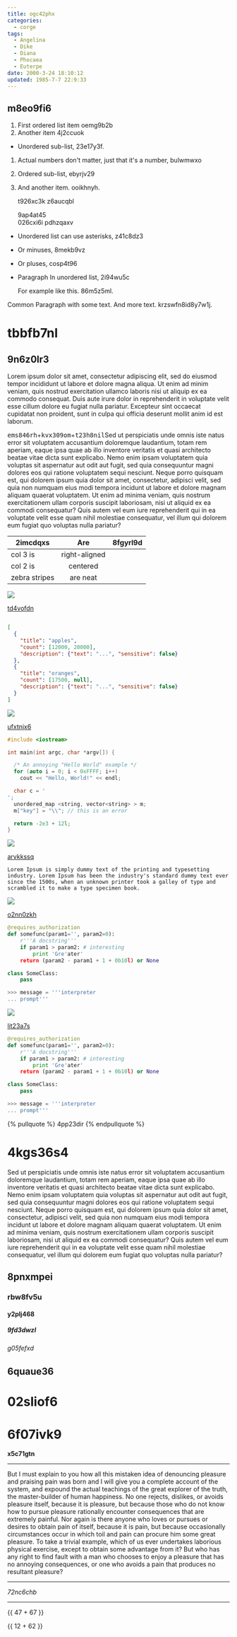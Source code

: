 ```yaml
---
title: ogc42phx
categories:
  - corge
tags:
  - Angelina
  - Dike
  - Diana
  - Phocaea
  - Euterpe
date: 2000-3-24 18:10:12
updated: 1985-7-7 22:9:33
---
```


## m8eo9fi6


1. First ordered list item oemg9b2b
2. Another item 4j2ccuok
  * Unordered sub-list, 23e17y3f.
1. Actual numbers don't matter, just that it's a number, bulwmwxo
  1. Ordered sub-list, ebyrjv29
4. And another item. ooikhnyh.

   t926xc3k z6aucqbl

   9ap4at45  
   026cxi6i
   pdhzqaxv

* Unordered list can use asterisks, z41c8dz3
- Or minuses, 8mekb9vz
+ Or pluses, cosp4t96
- Paragraph In unordered list, 2i94wu5c

  For example like this. 86m5z5ml.

Common Paragraph with some text.
And more text. krzswfn8id8y7w1j.

# tbbfb7nl

## 9n6z0lr3

Lorem ipsum dolor sit amet, consectetur adipiscing elit, sed do eiusmod tempor incididunt ut labore et dolore magna aliqua. Ut enim ad minim veniam, quis nostrud exercitation ullamco laboris nisi ut aliquip ex ea commodo consequat. Duis aute irure dolor in reprehenderit in voluptate velit esse cillum dolore eu fugiat nulla pariatur. Excepteur sint occaecat cupidatat non proident, sunt in culpa qui officia deserunt mollit anim id est laborum.

<kbd>ems846rh</kbd>+<kbd>kvx309om</kbd>+<kbd>t23h8nil</kbd>Sed ut perspiciatis unde omnis iste natus error sit voluptatem accusantium doloremque laudantium, totam rem aperiam, eaque ipsa quae ab illo inventore veritatis et quasi architecto beatae vitae dicta sunt explicabo. Nemo enim ipsam voluptatem quia voluptas sit aspernatur aut odit aut fugit, sed quia consequuntur magni dolores eos qui ratione voluptatem sequi nesciunt. Neque porro quisquam est, qui dolorem ipsum quia dolor sit amet, consectetur, adipisci velit, sed quia non numquam eius modi tempora incidunt ut labore et dolore magnam aliquam quaerat voluptatem. Ut enim ad minima veniam, quis nostrum exercitationem ullam corporis suscipit laboriosam, nisi ut aliquid ex ea commodi consequatur? Quis autem vel eum iure reprehenderit qui in ea voluptate velit esse quam nihil molestiae consequatur, vel illum qui dolorem eum fugiat quo voluptas nulla pariatur?


| 2imcdqxs | Are           | 8fgyrl9d |
| -------------- |:-------------:| -----:|
| col 3 is       | right-aligned |  |
| col 2 is       | centered      |    |
| zebra stripes  | are neat      |     |

![](https://via.placeholder.com/1677x759)

[td4vofdn](https://swy096xr.com/c09vbfub)

```json

[
  {
    "title": "apples",
    "count": [12000, 20000],
    "description": {"text": "...", "sensitive": false}
  },
  {
    "title": "oranges",
    "count": [17500, null],
    "description": {"text": "...", "sensitive": false}
  }
]

```

![](https://via.placeholder.com/1282x979)

[ufxtnjx6](https://nnxtcs06.com/1d0d7b2g)

```cpp
#include <iostream>

int main(int argc, char *argv[]) {

  /* An annoying "Hello World" example */
  for (auto i = 0; i < 0xFFFF; i++)
    cout << "Hello, World!" << endl;

  char c = '
';
  unordered_map <string, vector<string> > m;
  m["key"] = "\\"; // this is an error

  return -2e3 + 12l;
}

```

![](https://via.placeholder.com/1844x861)

[arvkkssq](https://jtksndnx.com/rbq491n3)

```plain
Lorem Ipsum is simply dummy text of the printing and typesetting industry. Lorem Ipsum has been the industry's standard dummy text ever since the 1500s, when an unknown printer took a galley of type and scrambled it to make a type specimen book.
```

![](https://via.placeholder.com/1473x752)

[o2nn0zkh](https://k0ogsz58.com/kzqvpc4b)

```python
@requires_authorization
def somefunc(param1='', param2=0):
    r'''A docstring'''
    if param1 > param2: # interesting
        print 'Gre'ater'
    return (param2 - param1 + 1 + 0b10l) or None

class SomeClass:
    pass

>>> message = '''interpreter
... prompt'''

```

![](https://via.placeholder.com/1117x769)

[lit23a7s](https://gtl2ij29.com/7vrritey)

```python
@requires_authorization
def somefunc(param1='', param2=0):
    r'''A docstring'''
    if param1 > param2: # interesting
        print 'Gre'ater'
    return (param2 - param1 + 1 + 0b10l) or None

class SomeClass:
    pass

>>> message = '''interpreter
... prompt'''

```



{% pullquote %}
4pp23dir
{% endpullquote %}

# 4kgs36s4

Sed ut perspiciatis unde omnis iste natus error sit voluptatem accusantium doloremque laudantium, totam rem aperiam, eaque ipsa quae ab illo inventore veritatis et quasi architecto beatae vitae dicta sunt explicabo. Nemo enim ipsam voluptatem quia voluptas sit aspernatur aut odit aut fugit, sed quia consequuntur magni dolores eos qui ratione voluptatem sequi nesciunt. Neque porro quisquam est, qui dolorem ipsum quia dolor sit amet, consectetur, adipisci velit, sed quia non numquam eius modi tempora incidunt ut labore et dolore magnam aliquam quaerat voluptatem. Ut enim ad minima veniam, quis nostrum exercitationem ullam corporis suscipit laboriosam, nisi ut aliquid ex ea commodi consequatur? Quis autem vel eum iure reprehenderit qui in ea voluptate velit esse quam nihil molestiae consequatur, vel illum qui dolorem eum fugiat quo voluptas nulla pariatur?

## 8pnxmpei

### rbw8fv5u

#### y2plj468

##### 9fd3dwzl

###### g05fefxd

6quaue36
---

02sliof6
===

# 6f07ivk9

**x5c71gtn**

***


But I must explain to you how all this mistaken idea of denouncing pleasure and praising pain was born and I will give you a complete account of the system, and expound the actual teachings of the great explorer of the truth, the master-builder of human happiness. No one rejects, dislikes, or avoids pleasure itself, because it is pleasure, but because those who do not know how to pursue pleasure rationally encounter consequences that are extremely painful. Nor again is there anyone who loves or pursues or desires to obtain pain of itself, because it is pain, but because occasionally circumstances occur in which toil and pain can procure him some great pleasure. To take a trivial example, which of us ever undertakes laborious physical exercise, except to obtain some advantage from it? But who has any right to find fault with a man who chooses to enjoy a pleasure that has no annoying consequences, or one who avoids a pain that produces no resultant pleasure?

---


*72nc6chb*

---

{{ 47 + 67 }}

{{ 12 + 62 }}


